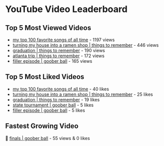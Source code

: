 # YouTube Video Leaderboard

## Top 5 Most Viewed Videos
- [my top 100 favorite songs of all time](https://youtu.be/zYnjnriU374) - 1197 views
- [turning my house into a ramen shop | things to remember](https://youtu.be/RBDZBPQs_fI) - 446 views
- [graduation | things to remember](https://youtu.be/l2r22Se8iw4) - 190 views
- [atlanta trip | things to remember](https://youtu.be/aROtkPs8i34) - 172 views
- [filler episode | goober ball](https://youtu.be/LVjDQdm-PFc) - 165 views

## Top 5 Most Liked Videos
- [my top 100 favorite songs of all time](https://youtu.be/zYnjnriU374) - 40 likes
- [turning my house into a ramen shop | things to remember](https://youtu.be/RBDZBPQs_fI) - 25 likes
- [graduation | things to remember](https://youtu.be/l2r22Se8iw4) - 19 likes
- [state tournament | goober ball](https://youtu.be/Ci5MFGdfzOE) - 5 likes
- [filler episode | goober ball](https://youtu.be/LVjDQdm-PFc) - 5 likes

## Fastest Growing Video
🔹 [finals | goober ball](https://youtu.be/srDTP8KR9QE) - 55 views & 0 likes
